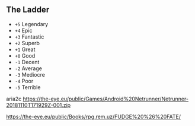 The Ladder
-----------------

- `+5` Legendary
- `+4` Epic
- `+3` Fantastic
- `+2` Superb
- `+1` Great
- `+0` Good
- `-1` Decent
- `-2` Average
- `-3` Mediocre
- `-4` Poor
- `-5` Terrible

aria2c https://the-eye.eu/public/Games/Android%20Netrunner/Netrunner-20181110T171929Z-001.zip

https://the-eye.eu/public/Books/rpg.rem.uz/FUDGE%20%26%20FATE/


